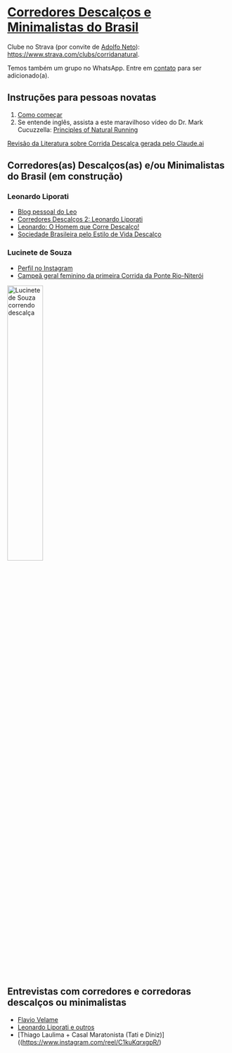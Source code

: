 # [Corredores Descalços e Minimalistas do Brasil](https://bit.ly/4bDxde6)

Clube no Strava (por convite de [Adolfo Neto](https://www.strava.com/athletes/1050605)): <https://www.strava.com/clubs/corridanatural>.

Temos também um grupo no WhatsApp. Entre em [contato](mailto:adolfo.usp@gmail.com) para ser adicionado(a). 

## Instruções para pessoas novatas

1. [Como começar](https://pes-descalcos.org/run/index.php?n=CorredoresDescal%e7os.ComoCome%e7ar)
1. Se entende inglês, assista a este maravilhoso vídeo do Dr. Mark Cucuzzella: [Principles of Natural Running](https://youtu.be/zSIDRHUWlVo?si=nLQ0xwtTa-Eg4CZj)

[Revisão da Literatura sobre Corrida Descalça gerada pelo Claude.ai](arquivos/RevisaodaLiteraturaCorridaDescalcaGeradaPorIA.pdf)


## Corredores(as) Descalços(as) e/ou Minimalistas do Brasil (em construção)

### Leonardo Liporati
  - [Blog pessoal do Leo](https://correndo-descalco.blogspot.com/) 
  - [Corredores Descalços 2: Leonardo Liporati](https://professoradolfo.blogspot.com/2012/04/corredores-descalcos-2-leonardo.html) 
  - [Leonardo: O Homem que Corre Descalço!](https://transpirando.com/2009/08/26/leonardo-o-homem-que-corre-descalco/)
  - [Sociedade Brasileira pelo Estilo de Vida Descalço](https://pes-descalcos.org/)

### Lucinete de Souza
  - [Perfil no Instagram](https://www.instagram.com/lucinetedesouzaatleta/)
  - [Campeã geral feminino da primeira Corrida da Ponte Rio-Niterói](https://www.instagram.com/p/DD68WF3uGzh/)


<img src="https://github.com/user-attachments/assets/a8ff4784-f4e5-4558-b54a-bcbe7aa65704" alt="Lucinete de Souza correndo descalça" width="40%">


## Entrevistas com corredores e corredoras descalços ou minimalistas 

- [Flavio Velame](https://youtu.be/0Pjr3cpt8h8?si=LDzoMx7x_scQ6meT&sfnsn=wiwspwa)
- [Leonardo Liporati e outros](https://youtu.be/0gRUocHh0aI)
- [Thiago Laulima + Casal Maratonista (Tati e Diniz)]((https://www.instagram.com/reel/C1kuKqrxgpR/)

